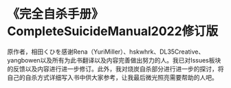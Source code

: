 # 《完全自杀手册》CompleteSuicideManual2022修订版
原作者，相田くひを感谢Rena（YuriMiller）、hskwhrk、DL35Creative、yangbowen以及所有为此书翻译以及内容完善做出努力的人。我已对Issues板块的反馈以及内容进行进一步修订。此外，我对烧炭自杀部分进行进一步的探讨，将自己的自杀方式详细写入书中供大家参考，让我最后微光照亮需要帮助的人吧。
